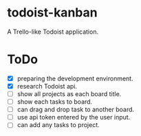# todoist-kanban
A Trello-like Todoist application.

# ToDo
- [x] preparing the development environment.
- [x] research Todoist api.
- [ ] show all projects as each board title.
- [ ] show each tasks to board.
- [ ] can drag and drop task to another board.
- [ ] use api token entered by the user input.
- [ ] can add any tasks to project.
